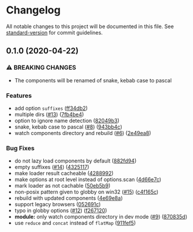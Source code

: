 # Changelog

All notable changes to this project will be documented in this file. See [standard-version](https://github.com/conventional-changelog/standard-version) for commit guidelines.

## 0.1.0 (2020-04-22)


### ⚠ BREAKING CHANGES

* The components will be renamed of snake, kebab case to pascal

### Features

* add option `suffixes` ([ff34db2](https://github.com/nuxt/components/commit/ff34db29ebaf589d35012aeb4053980c0b92fbe0))
* multiple dirs ([#13](https://github.com/nuxt/components/issues/13)) ([7fb4be4](https://github.com/nuxt/components/commit/7fb4be4968ecbca25b2f92b8b6a0c3d6f9571234))
* option to ignore name detection ([82049b3](https://github.com/nuxt/components/commit/82049b3cf0a40b8e7eb20ee254b4eb8ca184d25e))
* snake, kebab case to pascal ([#8](https://github.com/nuxt/components/issues/8)) ([943bb4c](https://github.com/nuxt/components/commit/943bb4cff4faafa97f8c60ddef554d5825575ef7))
* watch components directory and rebuild ([#6](https://github.com/nuxt/components/issues/6)) ([2e49ea8](https://github.com/nuxt/components/commit/2e49ea81e290415f0f11e1d083475dd397f8d237))


### Bug Fixes

* do not lazy load components by default ([882fd94](https://github.com/nuxt/components/commit/882fd945df252ba049c4f33996b3a3d426b623fd))
* empty suffixes ([#14](https://github.com/nuxt/components/issues/14)) ([4325117](https://github.com/nuxt/components/commit/43251174be97f12aa3bd0a366007e781f10e8338))
* make loader result cacheable ([4288992](https://github.com/nuxt/components/commit/4288992887dc551135939f6a366ef78049c05247))
* make options at root level instead of options.scan ([4d66e7c](https://github.com/nuxt/components/commit/4d66e7c6188e06e0be4dda6f60dbb8bcb03fad6c))
* mark loader as not cachable ([50eb5b9](https://github.com/nuxt/components/commit/50eb5b94e2979903a6dd2eeecb201f48a808ce10))
* non-posix pattern given to globby on win32 ([#15](https://github.com/nuxt/components/issues/15)) ([c4f165c](https://github.com/nuxt/components/commit/c4f165cba64eaf8a827ca140d6d98bcd733ababf))
* rebuild with updated components ([4e69e8a](https://github.com/nuxt/components/commit/4e69e8a6c6bfd42bf37796770a864dbb90cf2c93))
* support legacy browsers ([052691c](https://github.com/nuxt/components/commit/052691c8f48cb2051422a45ab3277616bce463f5))
* typo in globby options ([#12](https://github.com/nuxt/components/issues/12)) ([f267120](https://github.com/nuxt/components/commit/f267120ab6e9201a22189b0d0e417a5d5917c4a2))
* **module:** only watch components directory in dev mode ([#9](https://github.com/nuxt/components/issues/9)) ([870835d](https://github.com/nuxt/components/commit/870835d5d5e625644cfdbdd1d75e0c7519b65fe0))
* use `reduce` and `concat` instead of `flatMap` ([911fef5](https://github.com/nuxt/components/commit/911fef56de846f7ac2a3df326761467a27cafc99))
